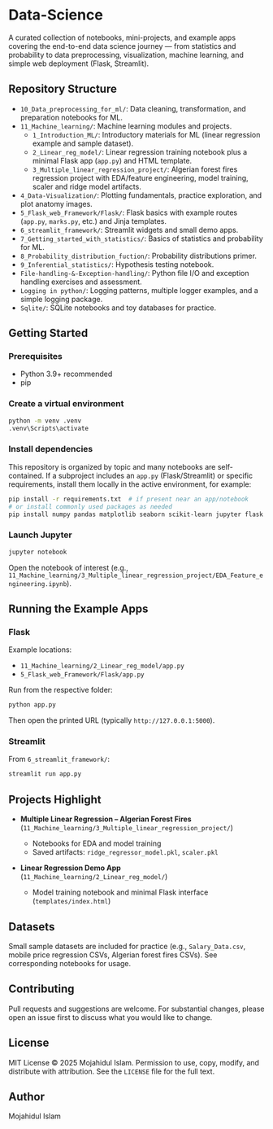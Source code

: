 # Data-Science

A curated collection of notebooks, mini-projects, and example apps covering the end-to-end data science journey — from statistics and probability to data preprocessing, visualization, machine learning, and simple web deployment (Flask, Streamlit).

## Repository Structure

- `10_Data_preprocessing_for_ml/`: Data cleaning, transformation, and preparation notebooks for ML.
- `11_Machine_learning/`: Machine learning modules and projects.
  - `1_Introduction_ML/`: Introductory materials for ML (linear regression example and sample dataset).
  - `2_Linear_reg_model/`: Linear regression training notebook plus a minimal Flask app (`app.py`) and HTML template.
  - `3_Multiple_linear_regression_project/`: Algerian forest fires regression project with EDA/feature engineering, model training, scaler and ridge model artifacts.
- `4_Data-Visualization/`: Plotting fundamentals, practice exploration, and plot anatomy images.
- `5_Flask_web_Framework/Flask/`: Flask basics with example routes (`app.py`, `marks.py`, etc.) and Jinja templates.
- `6_streamlit_framework/`: Streamlit widgets and small demo apps.
- `7_Getting_started_with_statistics/`: Basics of statistics and probability for ML.
- `8_Probability_distribution_fuction/`: Probability distributions primer.
- `9_Inferential_statistics/`: Hypothesis testing notebook.
- `File-handling-&-Exception-handling/`: Python file I/O and exception handling exercises and assessment.
- `Logging in python/`: Logging patterns, multiple logger examples, and a simple logging package.
- `Sqlite/`: SQLite notebooks and toy databases for practice.

## Getting Started

### Prerequisites
- Python 3.9+ recommended
- pip

### Create a virtual environment
```bash
python -m venv .venv
.venv\Scripts\activate
```

### Install dependencies
This repository is organized by topic and many notebooks are self-contained. If a subproject includes an `app.py` (Flask/Streamlit) or specific requirements, install them locally in the active environment, for example:
```bash
pip install -r requirements.txt  # if present near an app/notebook
# or install commonly used packages as needed
pip install numpy pandas matplotlib seaborn scikit-learn jupyter flask streamlit
```

### Launch Jupyter
```bash
jupyter notebook
```
Open the notebook of interest (e.g., `11_Machine_learning/3_Multiple_linear_regression_project/EDA_Feature_engineering.ipynb`).

## Running the Example Apps

### Flask
Example locations:
- `11_Machine_learning/2_Linear_reg_model/app.py`
- `5_Flask_web_Framework/Flask/app.py`

Run from the respective folder:
```bash
python app.py
```
Then open the printed URL (typically `http://127.0.0.1:5000`).

### Streamlit
From `6_streamlit_framework/`:
```bash
streamlit run app.py
```

## Projects Highlight

- **Multiple Linear Regression – Algerian Forest Fires** (`11_Machine_learning/3_Multiple_linear_regression_project/`)
  - Notebooks for EDA and model training
  - Saved artifacts: `ridge_regressor_model.pkl`, `scaler.pkl`

- **Linear Regression Demo App** (`11_Machine_learning/2_Linear_reg_model/`)
  - Model training notebook and minimal Flask interface (`templates/index.html`)

## Datasets

Small sample datasets are included for practice (e.g., `Salary_Data.csv`, mobile price regression CSVs, Algerian forest fires CSVs). See corresponding notebooks for usage.

## Contributing

Pull requests and suggestions are welcome. For substantial changes, please open an issue first to discuss what you would like to change.

## License

MIT License © 2025 Mojahidul Islam. Permission to use, copy, modify, and distribute with attribution. See the `LICENSE` file for the full text.

## Author

Mojahidul Islam
